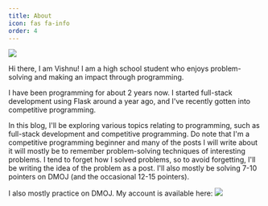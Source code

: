 ```yaml
---
title: About
icon: fas fa-info
order: 4
---
```


<a href="#"><img src="https://antique-fringe-fennel.glitch.me/badge?page_id=about.md"></a>

Hi there, I am Vishnu! I am a high school student who enjoys problem-solving and making an impact through programming.

I have been programming for about 2 years now. I started full-stack development using Flask around a year ago, and I've recently gotten into competitive programming. 

In this blog, I'll be exploring various topics relating to programming, such as full-stack development and competitive programming. Do note that I'm a competitive programming beginner and many of the posts I will write about it will mostly be to remember problem-solving techniques of interesting problems. I tend to forget how I solved problems, so to avoid forgetting, I'll be writing the idea of the problem as a post. I'll also mostly be solving 7-10 pointers on DMOJ (and the occasional 12-15 pointers).

I also mostly practice on DMOJ. My account is available here:  <a href="https://dmoj.ca/user/vishnus"><img src="https://mosesxu.ca/badges/dmoj/vishnus.svg"></a>
